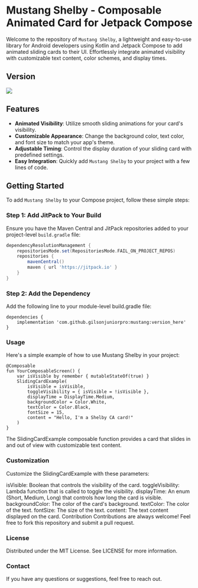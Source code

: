 # Mustang Shelby - Composable Animated Card for Jetpack Compose

Welcome to the repository of `Mustang Shelby`, a lightweight and easy-to-use library for Android developers using Kotlin and Jetpack Compose to add animated sliding cards to their UI. Effortlessly integrate animated visibility with customizable text content, color schemes, and display times.

## Version
[![](https://jitpack.io/v/gilsonjuniorpro/mustang.svg)](https://jitpack.io/#gilsonjuniorpro/mustang)

## Features

- **Animated Visibility**: Utilize smooth sliding animations for your card's visibility.
- **Customizable Appearance**: Change the background color, text color, and font size to match your app's theme.
- **Adjustable Timing**: Control the display duration of your sliding card with predefined settings.
- **Easy Integration**: Quickly add `Mustang Shelby` to your project with a few lines of code.

## Getting Started

To add `Mustang Shelby` to your Compose project, follow these simple steps:

### Step 1: Add JitPack to Your Build

Ensure you have the Maven Central and JitPack repositories added to your project-level `build.gradle` file:

```groovy
dependencyResolutionManagement {
    repositoriesMode.set(RepositoriesMode.FAIL_ON_PROJECT_REPOS)
    repositories {
        mavenCentral()
        maven { url 'https://jitpack.io' }
    }
}
```

### Step 2: Add the Dependency
Add the following line to your module-level build.gradle file: 

```
dependencies {
    implementation 'com.github.gilsonjuniorpro:mustang:version_here'
}
```

### Usage
Here's a simple example of how to use Mustang Shelby in your project:

```
@Composable
fun YourComposableScreen() {
    var isVisible by remember { mutableStateOf(true) }
    SlidingCardExample(
        isVisible = isVisible,
        toggleVisibility = { isVisible = !isVisible },
        displayTime = DisplayTime.Medium,
        backgroundColor = Color.White,
        textColor = Color.Black,
        fontSize = 15,
        content = "Hello, I'm a Shelby CA card!"
    )
}
```

The SlidingCardExample composable function provides a card that slides in and out of view with customizable text content.

### Customization
Customize the SlidingCardExample with these parameters:

isVisible: Boolean that controls the visibility of the card.
toggleVisibility: Lambda function that is called to toggle the visibility.
displayTime: An enum (Short, Medium, Long) that controls how long the card is visible.
backgroundColor: The color of the card's background.
textColor: The color of the text.
fontSize: The size of the text.
content: The text content displayed on the card.
Contribution
Contributions are always welcome! Feel free to fork this repository and submit a pull request.

### License
Distributed under the MIT License. See LICENSE for more information.

### Contact
If you have any questions or suggestions, feel free to reach out.
